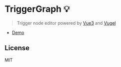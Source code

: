 # TriggerGraph 💡

> Trigger node editor powered by [Vue3](https://github.com/vuejs/vue-next) and [Vugel](https://github.com/Planning-nl/vugel)

- [Demo](http://verysao.com/trigger/)

## License

MIT
